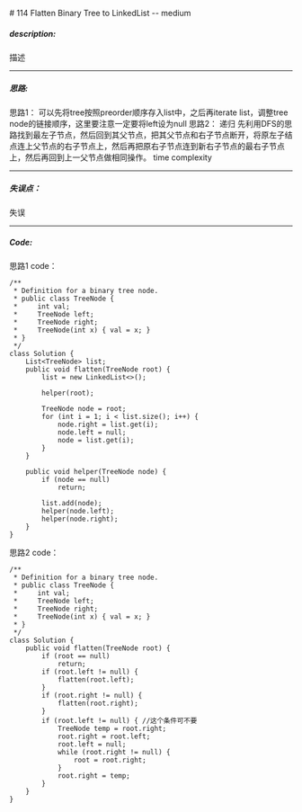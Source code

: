 \# 114 Flatten Binary Tree to LinkedList -- medium
##### description:
描述
****************
##### 思路:
思路1：
可以先将tree按照preorder顺序存入list中，之后再iterate list，调整tree node的链接顺序，这里要注意一定要将left设为null
思路2：
递归
先利用DFS的思路找到最左子节点，然后回到其父节点，把其父节点和右子节点断开，将原左子结点连上父节点的右子节点上，然后再把原右子节点连到新右子节点的最右子节点上，然后再回到上一父节点做相同操作。
time complexity
**********
##### 失误点：
失误
********
##### Code:
思路1 code：
```
/**
 * Definition for a binary tree node.
 * public class TreeNode {
 *     int val;
 *     TreeNode left;
 *     TreeNode right;
 *     TreeNode(int x) { val = x; }
 * }
 */
class Solution {
    List<TreeNode> list;
    public void flatten(TreeNode root) {
        list = new LinkedList<>();

        helper(root);

        TreeNode node = root;
        for (int i = 1; i < list.size(); i++) {
            node.right = list.get(i);
            node.left = null;
            node = list.get(i);
        }
    }

    public void helper(TreeNode node) {
        if (node == null)
            return;

        list.add(node);
        helper(node.left);
        helper(node.right);
    }
}
```
思路2 code：
```
/**
 * Definition for a binary tree node.
 * public class TreeNode {
 *     int val;
 *     TreeNode left;
 *     TreeNode right;
 *     TreeNode(int x) { val = x; }
 * }
 */
class Solution {
    public void flatten(TreeNode root) {
        if (root == null)
            return;
        if (root.left != null) {
            flatten(root.left);
        }
        if (root.right != null) {
            flatten(root.right);
        }
        if (root.left != null) { //这个条件可不要
            TreeNode temp = root.right;
            root.right = root.left;
            root.left = null;
            while (root.right != null) {
                root = root.right;
            }
            root.right = temp;   
        }
    }
}
```
